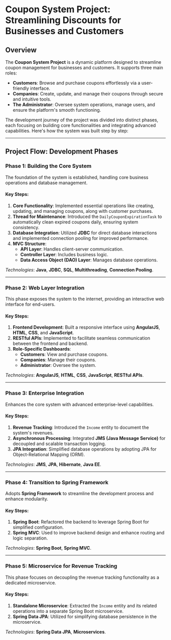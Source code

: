 # Coupon System Project: Streamlining Discounts for Businesses and Customers

## Overview

The **Coupon System Project** is a dynamic platform designed to streamline coupon management for businesses and customers. It supports three main roles:

- **Customers**: Browse and purchase coupons effortlessly via a user-friendly interface.
- **Companies**: Create, update, and manage their coupons through secure and intuitive tools.
- **The Administrator**: Oversee system operations, manage users, and ensure the platform's smooth functioning.

The development journey of the project was divided into distinct phases, each focusing on building core functionalities and integrating advanced capabilities. Here's how the system was built step by step:

---

## Project Flow: Development Phases 

### **Phase 1: Building the Core System**  
The foundation of the system is established, handling core business operations and database management.  

#### Key Steps:  
1. **Core Functionality**: Implemented essential operations like creating, updating, and managing coupons, along with customer purchases.  
2. **Thread for Maintenance**: Introduced the `DailyCouponExpirationTask` to automatically clean expired coupons daily, ensuring system consistency.  
3. **Database Integration**: Utilized **JDBC** for direct database interactions and implemented connection pooling for improved performance.  
4. **MVC Structure**:  
   - **API Layer**: Handles client-server communication.  
   - **Controller Layer**: Includes business logic.  
   - **Data Access Object (DAO) Layer**: Manages database operations.  

*Technologies*: **Java**, **JDBC**, **SQL**, **Multithreading**, **Connection Pooling**.  

---

### **Phase 2: Web Layer Integration**  
This phase exposes the system to the internet, providing an interactive web interface for end-users.  

#### Key Steps:  
1. **Frontend Development**: Built a responsive interface using **AngularJS**, **HTML**, **CSS**, and **JavaScript**.  
2. **RESTful APIs**: Implemented to facilitate seamless communication between the frontend and backend.  
3. **Role-Specific Dashboards**:  
   - **Customers**: View and purchase coupons.  
   - **Companies**: Manage their coupons.  
   - **Administrator**: Oversee the system.  

*Technologies*: **AngularJS**, **HTML**, **CSS**, **JavaScript**, **RESTful APIs**.  

---

### **Phase 3: Enterprise Integration**  
Enhances the core system with advanced enterprise-level capabilities.  

#### Key Steps:  
1. **Revenue Tracking**: Introduced the `Income` entity to document the system's revenues.  
2. **Asynchronous Processing**: Integrated **JMS (Java Message Service)** for decoupled and scalable transaction logging.  
3. **JPA Integration**: Simplified database operations by adopting JPA for Object-Relational Mapping (ORM).  

*Technologies*: **JMS**, **JPA**, **Hibernate**, **Java EE**.  

---

### **Phase 4: Transition to Spring Framework**  
Adopts **Spring Framework** to streamline the development process and enhance modularity.  

#### Key Steps:  
1. **Spring Boot**: Refactored the backend to leverage Spring Boot for simplified configuration.  
2. **Spring MVC**: Used to improve backend design and enhance routing and logic separation.  

*Technologies*: **Spring Boot**, **Spring MVC**.  

---

### **Phase 5: Microservice for Revenue Tracking**  
This phase focuses on decoupling the revenue tracking functionality as a dedicated microservice.  

#### Key Steps:  
1. **Standalone Microservice**: Extracted the `Income` entity and its related operations into a separate Spring Boot microservice.  
2. **Spring Data JPA**: Utilized for simplifying database persistence in the microservice.  

*Technologies*: **Spring Data JPA**, **Microservices**.